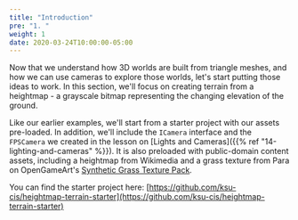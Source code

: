 ```yaml
---
title: "Introduction"
pre: "1. "
weight: 1
date: 2020-03-24T10:00:00-05:00
---
```

Now that we understand how 3D worlds are built from triangle meshes, and how we can use cameras to explore those worlds, let's start putting those ideas to work.  In this section, we'll focus on creating terrain from a heightmap - a grayscale bitmap representing the changing elevation of the ground.

Like our earlier examples, we'll start from a starter project with our assets pre-loaded.  In addition, we'll include the `ICamera` interface and the `FPSCamera` we created in the lesson on [Lights and Cameras]({{% ref "14-lighting-and-cameras" %}}).  It is also preloaded with public-domain content assets, including a heightmap from Wikimedia and a grass texture from Para on OpenGameArt's [Synthetic Grass Texture Pack](https://opengameart.org/content/synthetic-grass-texture-pack).  

You can find the starter project here: [https://github.com/ksu-cis/heightmap-terrain-starter](https://github.com/ksu-cis/heightmap-terrain-starter)